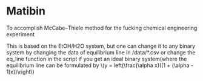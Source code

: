 # Matibin
To accomplish McCabe–Thiele method for the fucking chemical engineering experiment  
  
This is based on the EtOH/H2O system, but one can change it to any binary system by 
changing the data of equilibrium line in /data/*.csv or change the eq_line function 
in the script if you get an ideal binary system(where the equilibrium line can be 
formulated by \\(y = left(\frac(\alpha x)((1 + (\alpha - 1)x))\right\\)
